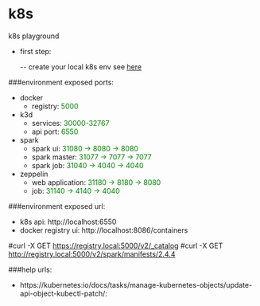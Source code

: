 # k8s
k8s playground

- first step: 

  -- create your local k8s env see [here](./setup/README.md) 

###environment exposed ports:
- docker 
  - registry:      <span style="color:green;">5000 
- k3d
  - services:     <span style="color:green">30000-32767
  - api port:     <span style="color:green">6550
- spark
  - spark ui:     <span style="color:green">31080 -> 8080 -> 8080
  - spark master: <span style="color:green">31077 -> 7077 -> 7077
  - spark job:    <span style="color:green">31040 -> 4040 -> 4040
- zeppelin
  - web application:  <span style="color:green">31180 -> 8180 -> 8080
  - job:              <span style="color:green">31140 -> 4140 -> 4040

###environment exposed url:
- k8s api:            http://localhost:6550
- docker registry ui: http://localhost:8086/containers

#curl -X GET https://registry.local:5000/v2/_catalog
#curl -X GET http://registry.local:5000/v2/spark/manifests/2.4.4

###help urls:
- https://kubernetes:io/docs/tasks/manage-kubernetes-objects/update-api-object-kubectl-patch/:
